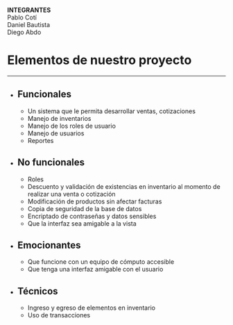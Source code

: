 **INTEGRANTES**  
Pablo Cotí  
Daniel Bautista  
Diego Abdo
# Elementos de nuestro proyecto
---
- ## Funcionales
	- Un sistema que le permita desarrollar ventas, cotizaciones
	- Manejo de inventarios
	- Manejo de los roles de usuario 
	- Manejo de usuarios
	- Reportes
- ## No funcionales
	- Roles
	- Descuento y validación de existencias en inventario al momento de realizar una venta o cotización
	- Modificación de productos sin afectar facturas
	- Copia de seguridad de la base de datos
	- Encriptado de contraseñas y datos sensibles
	- Que la interfaz sea amigable a la vista
- ## Emocionantes
	- Que funcione con un equipo de cómputo accesible
	- Que tenga una interfaz amigable con el usuario

- ## Técnicos
	- Ingreso y egreso de elementos en inventario
	- Uso de transacciones